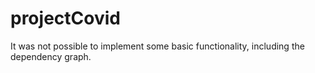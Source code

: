 # projectCovid

It was not possible to implement some basic functionality, including the dependency graph.
